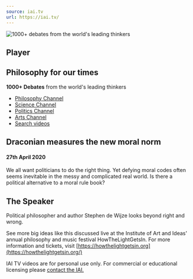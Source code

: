 ```yaml
---
source: iai.tv
url: https://iai.tv/
---
```


![1000+ debates from the world's leading thinkers](https://iai.tv/themes/iaitv/images/iai-white.svg)

## Player

## Philosophy for our times

**1000+ Debates** from the world's leading thinkers

-   [Philosophy Channel](https://iai.tv/player/philosophy-2 "Philosophy Channel")
-   [Science Channel](https://iai.tv/player/science-2 "Science Channel")
-   [Politics Channel](https://iai.tv/player/science-3 "Politics Channel")
-   [Arts Channel](https://iai.tv/player/arts-2 "Arts Channel")
-   [Search videos](https://iai.tv/player/all-videos "Search videos")

## Draconian measures the new moral norm

#### 27th April 2020

We all want politicians to do the right thing. Yet defying moral codes often seems inevitable in the messy and complicated real world. Is there a political alternative to a moral rule book? 

## The Speaker

Political philosopher and author Stephen de Wijze looks beyond right and wrong.

See more big ideas like this discussed live at the Institute of Art and Ideas' annual philosophy and music festival HowTheLightGetsIn. For more information and tickets, visit [https://howthelightgetsin.org](https://howthelightgetsin.org/)

IAI TV videos are for personal use only. For commercial or educational licensing please [contact the IAI.](mailto:enquiries@artandideas.org?Subject=IAI%20Licensing%20Enquiry&body=Dear%20IAI,%0A%0AI%20am%20interested%20in%20licensing%20content%20from%20IAI%20TV%20for%20commercial/educational%20use.%0A%0APlease%20contact%20me%20to%20discuss%20this%20further.%0A%0ABest%20wishes,%0A)
